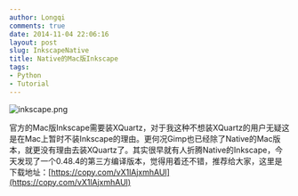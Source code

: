 ```yaml
---
author: Longqi
comments: true
date: 2014-11-04 22:06:16
layout: post
slug: InkscapeNative
title: Native的Mac版Inkscape
tags:
- Python
- Tutorial
---
```

![inkscape.png](https://wanglongqi.github.io/public/images/inkscape.png)

官方的Mac版Inkscape需要装XQuartz，对于我这种不想装XQuartz的用户无疑这是在Mac上暂时不装Inkscape的理由。更何况Gimp也已经除了Native的Mac版本，就更没有理由去装XQuartz了。其实很早就有人折腾Native的Inkscape，今天发现了一个0.48.4的第三方编译版本，觉得用着还不错，推荐给大家，这里是下载地址：[https://copy.com/vX1lAjxmhAUl](https://copy.com/vX1lAjxmhAUl)

